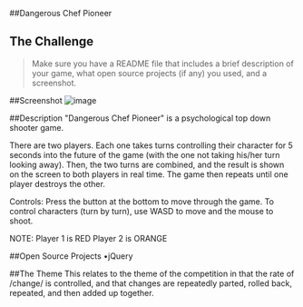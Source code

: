 ##Dangerous Chef Pioneer

## The Challenge

>Make sure you have a README file that includes a brief description of your game, what open source projects (if any) you used, and a screenshot.

##Screenshot
![image](http://i.imgur.com/NiVFTu3.png)

##Description
"Dangerous Chef Pioneer" is a psychological top down shooter game.

There are two players. Each one takes turns controlling their character for 5 seconds into the future of the game (with the one not taking his/her turn looking away). Then, the two turns are combined, and the result is shown on the screen to both players in real time. The game then repeats until one player destroys the other.

Controls:
Press the button at the bottom to move through the game.
To control characters (turn by turn), use WASD to move and the mouse to shoot.

NOTE:
Player 1 is RED
Player 2 is ORANGE

##Open Source Projects
•jQuery

##The Theme
This relates to the theme of the competition in that the rate of /change/ is controlled, and that changes are repeatedly parted, rolled back, repeated, and then added up together.